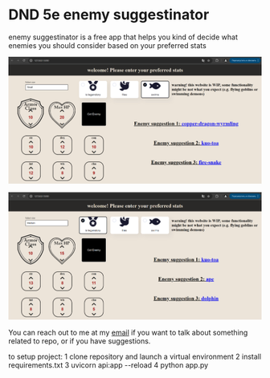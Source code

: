 # DND 5e enemy suggestinator

enemy suggestinator is a free app that helps you kind of decide what enemies you should consider based on your preferred stats


![Example Image](https://github.com/Gustavs3n22/DNDenemySuggestinator/blob/main/example1.png)

![Example Image](https://github.com/Gustavs3n22/DNDenemySuggestinator/blob/main/example2.png)


You can reach out to me at my [email](mailto:zinovvladimir23@gmail.com) if you want to talk about something related to repo, or if you have suggestions.

to setup project:
1 clone repository and launch a virtual environment
2 install requirements.txt
3 uvicorn api:app --reload
4 python app.py